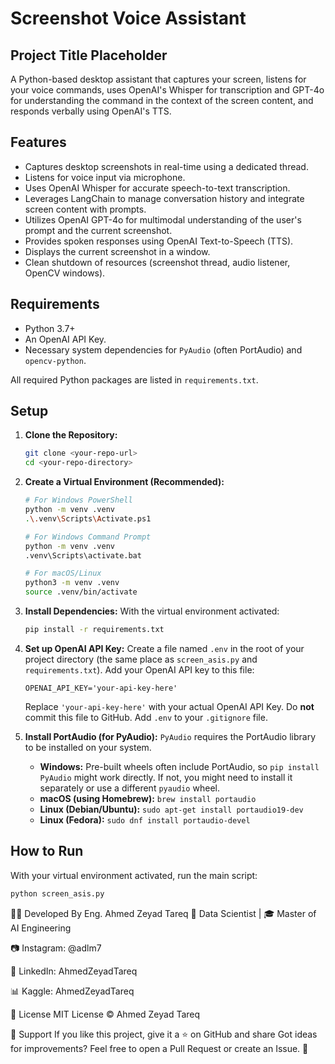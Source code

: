 # Screenshot Voice Assistant

## Project Title Placeholder

A Python-based desktop assistant that captures your screen, listens for your voice commands, uses OpenAI's Whisper for transcription and GPT-4o for understanding the command in the context of the screen content, and responds verbally using OpenAI's TTS.

## Features

* Captures desktop screenshots in real-time using a dedicated thread.
* Listens for voice input via microphone.
* Uses OpenAI Whisper for accurate speech-to-text transcription.
* Leverages LangChain to manage conversation history and integrate screen content with prompts.
* Utilizes OpenAI GPT-4o for multimodal understanding of the user's prompt and the current screenshot.
* Provides spoken responses using OpenAI Text-to-Speech (TTS).
* Displays the current screenshot in a window.
* Clean shutdown of resources (screenshot thread, audio listener, OpenCV windows).

## Requirements

* Python 3.7+
* An OpenAI API Key.
* Necessary system dependencies for `PyAudio` (often PortAudio) and `opencv-python`.

All required Python packages are listed in `requirements.txt`.

## Setup

1.  **Clone the Repository:**
    ```bash
    git clone <your-repo-url>
    cd <your-repo-directory>
    ```

2.  **Create a Virtual Environment (Recommended):**
    ```bash
    # For Windows PowerShell
    python -m venv .venv
    .\.venv\Scripts\Activate.ps1

    # For Windows Command Prompt
    python -m venv .venv
    .venv\Scripts\activate.bat

    # For macOS/Linux
    python3 -m venv .venv
    source .venv/bin/activate
    ```

3.  **Install Dependencies:**
    With the virtual environment activated:
    ```bash
    pip install -r requirements.txt
    ```

4.  **Set up OpenAI API Key:**
    Create a file named `.env` in the root of your project directory (the same place as `screen_asis.py` and `requirements.txt`). Add your OpenAI API key to this file:
    ```dotenv
    OPENAI_API_KEY='your-api-key-here'
    ```
    Replace `'your-api-key-here'` with your actual OpenAI API Key. Do **not** commit this file to GitHub. Add `.env` to your `.gitignore` file.

5.  **Install PortAudio (for PyAudio):**
    `PyAudio` requires the PortAudio library to be installed on your system.
    * **Windows:** Pre-built wheels often include PortAudio, so `pip install PyAudio` might work directly. If not, you might need to install it separately or use a different `pyaudio` wheel.
    * **macOS (using Homebrew):** `brew install portaudio`
    * **Linux (Debian/Ubuntu):** `sudo apt-get install portaudio19-dev`
    * **Linux (Fedora):** `sudo dnf install portaudio-devel`

## How to Run

With your virtual environment activated, run the main script:

```bash
python screen_asis.py
 ```


👨‍💻 Developed By Eng. Ahmed Zeyad Tareq 📌 Data Scientist | 🎓 Master of AI Engineering

📷 Instagram: @adlm7

🔗 LinkedIn: AhmedZeyadTareq

📊 Kaggle: AhmedZeyadTareq

📄 License MIT License © Ahmed Zeyad Tareq

🌟 Support If you like this project, give it a ⭐ on GitHub and share Got ideas for improvements? Feel free to open a Pull Request or create an Issue. 🚀

